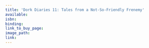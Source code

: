 ```yaml
---
title: 'Dork Diaries 11: Tales from a Not-So-Friendly Frenemy'
available:
isbn:
binding:
link_to_buy_page:
image_path:
link:
---
```


